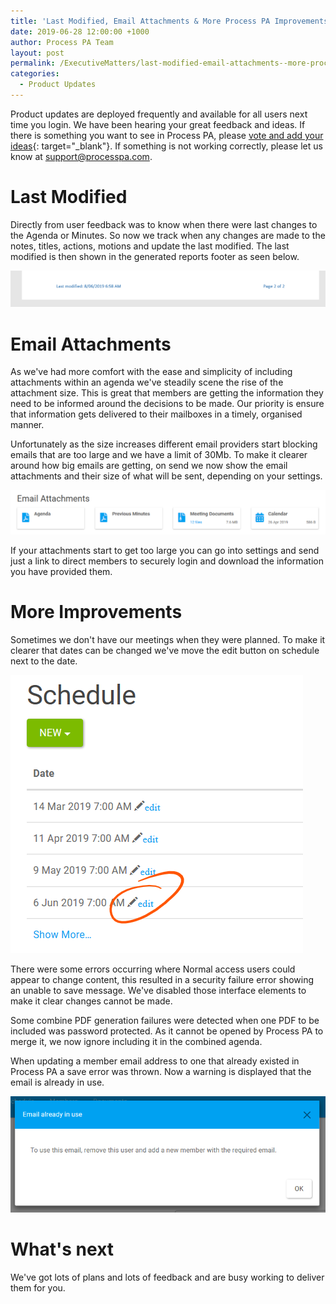```yaml
---
title: 'Last Modified, Email Attachments & More Process PA Improvements'
date: 2019-06-28 12:00:00 +1000
author: Process PA Team
layout: post
permalink: /ExecutiveMatters/last-modified-email-attachments--more-process-pa-improvements
categories:
  - Product Updates
---
```


Product updates are deployed frequently and available for all users next time you login. We have been hearing your great feedback and ideas. If there is something you want to see in Process PA, please [vote and add your ideas](https://wantoo.io/process-pa/ideas/){: target="_blank"}. If something is not working correctly, please let us know at [support@processpa.com](mailto:support@processpa.com).

# Last Modified

Directly from user feedback was to know when there were last changes to the Agenda or Minutes. So now we track when any changes are made to the notes, titles, actions, motions and update the last modified. The last modified is then shown in the generated reports footer as seen below.

![Last Modified](/content/posts/last-modified.png "Last Modified")

# Email Attachments

As we've had more comfort with the ease and simplicity of including attachments within an agenda we've steadily scene the rise of the attachment size. This is great that members are getting the information they need to be informed around the decisions to be made. Our priority is ensure that information gets delivered to their mailboxes in a timely, organised manner.

Unfortunately as the size increases different email providers start blocking emails that are too large and we have a limit of 30Mb. To make it clearer around how big emails are getting, on send we now show the email attachments and their size of what will be sent, depending on your settings.

![Email Attachments](/content/posts/email-attachments.png "Email Attachments")

If your attachments start to get too large you can go into settings and send just a link to direct members to securely login and download the information you have provided them.

# More Improvements

Sometimes we don't have our meetings when they were planned. To make it clearer that dates can be changed we've move the edit button on schedule next to the date.

![Edit Schedule](/content/posts/edit-schedule.png "Edit Schedule")

There were some errors occurring where Normal access users could appear to change content, this resulted in a security failure error showing an unable to save message. We've disabled those interface elements to make it clear changes cannot be made.

Some combine PDF generation failures were detected when one PDF to be included was password protected. As it cannot be opened by Process PA to merge it, we now ignore including it in the combined agenda.

When updating a member email address to one that already existed in Process PA a save error was thrown. Now a warning is displayed that the email is already in use.

![Email already in use](/content/posts/email-already-in-use.png "Email already is use")

# What's next

We've got lots of plans and lots of feedback and are busy working to deliver them for you.